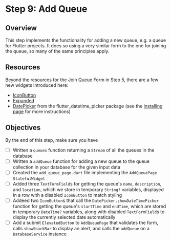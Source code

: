 # Step 9: Add Queue

## Overview
This step implements the functionality for adding a new queue, e.g. a queue for Flutter projects. It does so using a very similar form to the one for joining the queue, so many of the same principles apply.

## Resources

Beyond the resources for the Join Queue Form in Step 5, there are a few new widgets introduced here:

- [IconButton](https://api.flutter.dev/flutter/material/IconButton-class.html)
- [Expanded](https://api.flutter.dev/flutter/widgets/Expanded-class.html)
- [DatePicker](https://pub.dev/packages/flutter_datetime_picker) from the flutter_datetime_picker package (see the [installing page](https://pub.dev/packages/flutter_datetime_picker/install) for more instructions)

## Objectives
By the end of this step, make sure you have
- [ ] Written a `queues` function returning a `Stream` of all the queues in the database
- [ ] Written a `addQueue` function for adding a new queue to the queue collection in your database for the given input data
- [ ] Created the `add_queue_page.dart` file implementing the `AddQueuePage` `StatefulWidget`
- [ ] Added three `TextFormField`s for getting the queue's `name`, `description`, and `location`, which we store in temporary `String?` variables, displayed in a row with a disabled `IconButton` to match styling
- [ ] Addeed two `IconButton`s that call the `DatePicker.showDateTimePicker` function for getting the queue's `startTime` and `endTime`, which are stored in temporary `DateTime?` variables, along with disabled `TextFormField`s to display the currently selected date automatically
- [ ] Add a submit `ElevatedButton` to `AddQueuePage` that validates the form, calls `showSnackBar` to display an alert, and calls the `addQueue` on a `DatabaseService` instance
